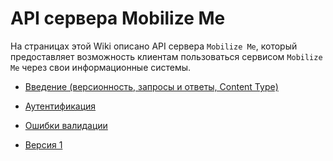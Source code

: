 # API сервера Mobilize Me

На страницах этой Wiki описано API сервера `Mobilize Me`, который предоставляет возможность клиентам пользоваться сервисом `Mobilize Me` через свои информационные системы.

- [Введение (версионность, запросы и ответы, Content Type)](https://github.com/amogil/mobilize-me-wiki/wiki/%D0%92%D0%B2%D0%B5%D0%B4%D0%B5%D0%BD%D0%B8%D0%B5)
- [Аутентификация](https://github.com/amogil/mobilize-me-wiki/wiki/%D0%90%D1%83%D1%82%D0%B5%D0%BD%D1%82%D0%B8%D1%84%D0%B8%D0%BA%D0%B0%D1%86%D0%B8%D1%8F)
- [Ошибки валидации](https://github.com/amogil/mobilize-me-wiki/wiki/%D0%9E%D1%88%D0%B8%D0%B1%D0%BA%D0%B8-%D0%B2%D0%B0%D0%BB%D0%B8%D0%B4%D0%B0%D1%86%D0%B8%D0%B8)
 


- [Версия 1](https://github.com/amogil/mobilize-me-wiki/wiki/v1)
